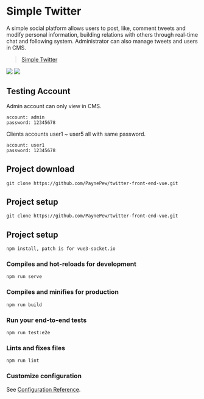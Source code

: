 # Simple Twitter
A simple social platform allows users to post, like, comment tweets and modify personal information, building relations with others through real-time chat and following system.  Administrator can also manage tweets and users in CMS.
> [Simple Twitter](https://paynepew.github.io/twitter-front-end-vue/)

![](https://github.com/PaynePew/twitter-front-end-vue/blob/master/public/Home.jpg)
![](https://github.com/PaynePew/twitter-front-end-vue/blob/master/public/root.jpg)
## Testing Account
Admin account can only view in CMS. 
```
account: admin 
password: 12345678
```
Clients accounts user1 ~ user5 all with same password.
```
account: user1 
password: 12345678
```


## Project download
```
git clone https://github.com/PaynePew/twitter-front-end-vue.git
```

## Project setup
```
git clone https://github.com/PaynePew/twitter-front-end-vue.git
```

## Project setup
```
npm install, patch is for vue3-socket.io
```

### Compiles and hot-reloads for development
```
npm run serve
```

### Compiles and minifies for production
```
npm run build
```

### Run your end-to-end tests
```
npm run test:e2e
```

### Lints and fixes files
```
npm run lint
```

### Customize configuration
See [Configuration Reference](https://cli.vuejs.org/config/).
